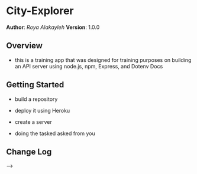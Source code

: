 # City-Explorer

**Author**: *Roya Alakayleh*
**Version**: 1.0.0

## Overview
+ this is a training app that was designed for training purposes on building an API server using node.js, npm, Express, and Dotenv Docs

## Getting Started

+ build a repository

+ deploy it using Heroku

+ create a server

+ doing the tasked asked from you 


## Change Log
<!-- Use this area to document the iterative changes made to your application as each feature is successfully implemented. Use time stamps. Here's an examples:

01-01-2001 4:59pm - Application now has a fully-functional express server, with a GET route for the location resource.

## Credits and Collaborations
<!-- Give credit (and a link) to other people or resources that helped you build this application. -->
-->